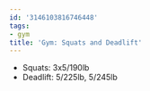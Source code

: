```yaml
---
id: '3146103816746448'
tags:
- gym
title: 'Gym: Squats and Deadlift'
---
```


- Squats: 3x5/190lb
- Deadlift: 5/225lb, 5/245lb
